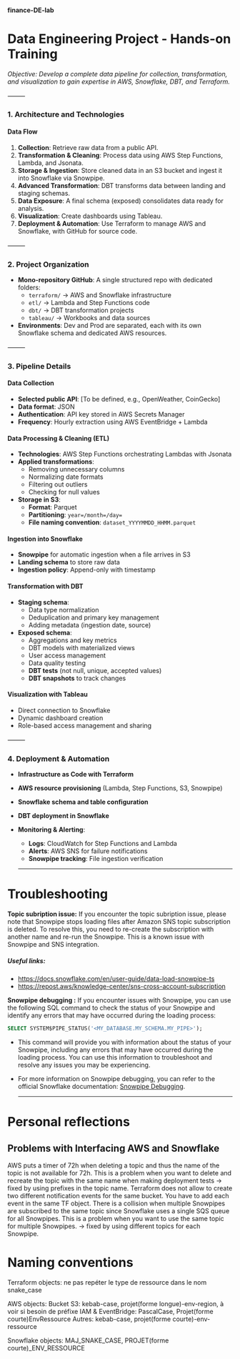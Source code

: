 #### finance-DE-lab

# Data Engineering Project - Hands-on Training

*Objective: Develop a complete data pipeline for collection, transformation, and visualization to gain expertise in AWS, Snowflake, DBT, and Terraform.*

⸻

### 1. Architecture and Technologies


#### Data Flow

1. **Collection**: Retrieve raw data from a public API.
2. **Transformation & Cleaning**: Process data using AWS Step Functions, Lambda, and Jsonata.
3. **Storage & Ingestion**: Store cleaned data in an S3 bucket and ingest it into Snowflake via Snowpipe.
4. **Advanced Transformation**: DBT transforms data between landing and staging schemas.
5. **Data Exposure**: A final schema (exposed) consolidates data ready for analysis.
6. **Visualization**: Create dashboards using Tableau.
7. **Deployment & Automation**: Use Terraform to manage AWS and Snowflake, with GitHub for source code.

⸻

### 2. Project Organization

- **Mono-repository GitHub**: A single structured repo with dedicated folders:
  - `terraform/` → AWS and Snowflake infrastructure
  - `etl/` → Lambda and Step Functions code
  - `dbt/` → DBT transformation projects
  - `tableau/` → Workbooks and data sources
- **Environments**: Dev and Prod are separated, each with its own Snowflake schema and dedicated AWS resources.

⸻

### 3. Pipeline Details

#### Data Collection

- **Selected public API**: [To be defined, e.g., OpenWeather, CoinGecko]
- **Data format**: JSON
- **Authentication**: API key stored in AWS Secrets Manager
- **Frequency**: Hourly extraction using AWS EventBridge + Lambda

#### Data Processing & Cleaning (ETL)

- **Technologies**: AWS Step Functions orchestrating Lambdas with Jsonata
- **Applied transformations**:
  - Removing unnecessary columns
  - Normalizing date formats
  - Filtering out outliers
  - Checking for null values
- **Storage in S3**:
  - **Format**: Parquet
  - **Partitioning**: `year=/month=/day=`
  - **File naming convention**: `dataset_YYYYMMDD_HHMM.parquet`

#### Ingestion into Snowflake

- **Snowpipe** for automatic ingestion when a file arrives in S3
- **Landing schema** to store raw data
- **Ingestion policy**: Append-only with timestamp

#### Transformation with DBT

- **Staging schema**:
  - Data type normalization
  - Deduplication and primary key management
  - Adding metadata (ingestion date, source)
- **Exposed schema**:
  - Aggregations and key metrics
  - DBT models with materialized views
  - User access management
  - Data quality testing
  - **DBT tests** (not null, unique, accepted values)
  - **DBT snapshots** to track changes

#### Visualization with Tableau

- Direct connection to Snowflake
- Dynamic dashboard creation
- Role-based access management and sharing

⸻

### 4. Deployment & Automation

- **Infrastructure as Code with Terraform**
- **AWS resource provisioning** (Lambda, Step Functions, S3, Snowpipe)
- **Snowflake schema and table configuration**
- **DBT deployment in Snowflake**
- **Monitoring & Alerting**:
  - **Logs**: CloudWatch for Step Functions and Lambda
  - **Alerts**: AWS SNS for failure notifications
  - **Snowpipe tracking**: File ingestion verification

  ---------------------------------------------------------------

# Troubleshooting

**Topic subription issue:** If you encounter the topic subription issue, please note that Snowpipe stops loading files after Amazon SNS topic subscription is deleted. To resolve this, you need to re-create the subscription with another name and re-run the Snowpipe. This is a known issue with Snowpipe and SNS integration. 

  ##### Useful links:
  - https://docs.snowflake.com/en/user-guide/data-load-snowpipe-ts
  - https://repost.aws/knowledge-center/sns-cross-account-subscription

**Snowpipe debugging :** If you encounter issues with Snowpipe, you can use the following SQL command to check the status of your Snowpipe and identify any errors that may have occurred during the loading process:
```sql
SELECT SYSTEM$PIPE_STATUS('<MY_DATABASE.MY_SCHEMA.MY_PIPE>');
```
- This command will provide you with information about the status of your Snowpipe, including any errors that may have occurred during the loading process. You can use this information to troubleshoot and resolve any issues you may be experiencing.
- For more information on Snowpipe debugging, you can refer to the official Snowflake documentation: [Snowpipe Debugging](https://docs.snowflake.com/fr/user-guide/data-load-snowpipe-ts#step-1-check-the-pipe-status).


  ---------------------------------------------------------------

# Personal reflections

## Problems with Interfacing AWS and Snowflake
 AWS puts a timer of 72h when deleting a topic and thus the name of the topic is not available for 72h. This is a problem when you want to delete and recreate the topic with the same name when making deployment tests -> fixed by using prefixes in the topic name.
 Terraform does not allow to create two different notification events for the same bucket. You have to add each event in the same TF object.
 There is a collision when multiple Snowpipes are subscribed to the same topic since Snowflake uses a single SQS queue for all Snowpipes. This is a problem when you want to use the same topic for multiple Snowpipes. -> fixed by using different topics for each Snowpipe.

# Naming conventions

Terraform objects:
    ne pas repéter le type de ressource dans le nom
    snake_case

AWS objects:
    Bucket S3: kebab-case, projet(forme longue)-env-region, à voir si besoin de préfixe
    IAM & EventBridge: PascalCase, Projet(forme courte)EnvRessource
    Autres: kebab-case, projet(forme courte)-env-ressource

Snowflake objects:
    MAJ_SNAKE_CASE, PROJET(forme courte)_ENV_RESSOURCE
